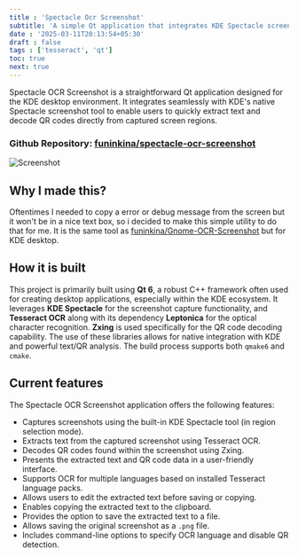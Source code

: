 ```yaml
---
title : 'Spectacle Ocr Screenshot'
subtitle: 'A simple Qt application that integrates KDE Spectacle screenshot tool with Tesseract OCR to extract text from screenshots as well QR codes.'
date : '2025-03-11T20:13:54+05:30'
draft : false
tags : ['tesseract', 'qt']
toc: true
next: true
---
```


Spectacle OCR Screenshot is a straightforward Qt application designed for the KDE desktop environment. It integrates seamlessly with KDE's native Spectacle screenshot tool to enable users to quickly extract text and decode QR codes directly from captured screen regions.

### Github Repository: [funinkina/spectacle-ocr-screenshot](https://github.com/funinkina/spectacle-ocr-screenshot)
![Screenshot](https://github.com/funinkina/spectacle-ocr-screenshot/raw/main/screenshot.png)

## Why I made this?
Oftentimes I needed to copy a error or debug message from the screen but it won't be in a nice text box, so i decided to make this simple utility to do that for me. It is the same tool as [funinkina/Gnome-OCR-Screenshot](https://github.com/funinkina/Gnome-OCR-Screenshot) but for KDE desktop.

## How it is built
This project is primarily built using **Qt 6**, a robust C++ framework often used for creating desktop applications, especially within the KDE ecosystem. It leverages **KDE Spectacle** for the screenshot capture functionality, and **Tesseract OCR** along with its dependency **Leptonica** for the optical character recognition. **Zxing** is used specifically for the QR code decoding capability. The use of these libraries allows for native integration with KDE and powerful text/QR analysis. The build process supports both `qmake6` and `cmake`.

## Current features
The Spectacle OCR Screenshot application offers the following features:
*   Captures screenshots using the built-in KDE Spectacle tool (in region selection mode).
*   Extracts text from the captured screenshot using Tesseract OCR.
*   Decodes QR codes found within the screenshot using Zxing.
*   Presents the extracted text and QR code data in a user-friendly interface.
*   Supports OCR for multiple languages based on installed Tesseract language packs.
*   Allows users to edit the extracted text before saving or copying.
*   Enables copying the extracted text to the clipboard.
*   Provides the option to save the extracted text to a file.
*   Allows saving the original screenshot as a `.png` file.
*   Includes command-line options to specify OCR language and disable QR detection.
